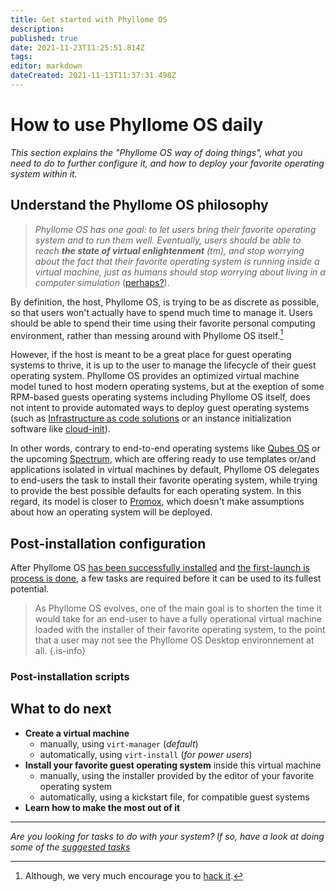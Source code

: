 ```yaml
---
title: Get started with Phyllome OS
description: 
published: true
date: 2021-11-23T11:25:51.814Z
tags: 
editor: markdown
dateCreated: 2021-11-13T11:37:31.498Z
---
```


# How to use Phyllome OS daily

*This section explains the "Phyllome OS way of doing things", what you need to do to further configure it, and how to deploy your favorite operating system within it.*   

## Understand the Phyllome OS philosophy

> *Phyllome OS has one goal: to let users bring their favorite operating system and to run them well. Eventually, users should be able to reach **the state of virtual enlightenment** (tm), and stop worrying about the fact that their favorite operating system is running inside a virtual machine, just as humans should stop worrying about living in a computer simulation* ([perhaps?](https://en.wikipedia.org/wiki/Simulation_hypothesis)).

By definition, the host, Phyllome OS, is trying to be as discrete as possible, so that users won't actually have to spend much time to manage it. Users should be able to spend their time using their favorite personal computing environment, rather than messing around with Phyllome OS itself.[^1] 

However, if the host is meant to be a great place for guest operating systems to thrive, it is up to the user to manage the lifecycle of their guest operating system. Phyllome OS provides an optimized virtual machine model tuned to host modern operating systems, but at the exeption of some RPM-based guests operating systems including Phyllome OS itself, does not intent to provide automated ways to deploy guest operating systems (such as [Infrastructure as code solutions](https://en.wikipedia.org/wiki/Infrastructure_as_code) or an instance initialization software like [cloud-init](https://github.com/canonical/cloud-init)). 

In other words, contrary to end-to-end operating systems like [Qubes OS](https://www.qubes-os.org/) or the upcoming [Spectrum](https://spectrum-os.org/), which are offering ready to use templates or/and applications isolated in virtual machines by default, Phyllome OS delegates to end-users the task to install their favorite operating system, while trying to provide the best possible defaults for each operating system. In this regard, its model is closer to [Promox](https://www.proxmox.com/en/), which doesn't make assumptions about how an operating system will be deployed.

## Post-installation configuration

After Phyllome OS [has been successfully installed](/deploy/install) and [the first-launch is process is done](/deploy/install#first-launch), a few tasks are required before it can be used to its fullest potential.

> As Phyllome OS evolves, one of the main goal is to shorten the time it would take for an end-user to have a fully operational virtual machine loaded with the installer of their favorite operating system, to the point that a user may not see the Phyllome OS Desktop environnement at all.
{.is-info}

### Post-installation scripts


## What to do next

* **Create a virtual machine**
  * manually, using `virt-manager` (*default*)
  * automatically, using `virt-install` (*for power users*)
* **Install your favorite guest operating system** inside this virtual machine
  * manually, using the installer provided by the editor of your favorite operating system 
  * automatically, using a kickstart file, for compatible guest systems
* **Learn how to make the most out of it**

---

*Are you looking for tasks to do with your system? If so, have a look at doing some of the [suggested tasks](/gofurther)*

[^1]: Although, we very much encourage you to [hack it](https://github.com/PhyllomeOS/phyllomeos#how-to-hack-phyllome-os).